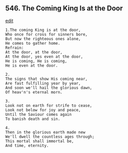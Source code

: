 
## 546.  The Coming King Is at the Door
[edit](https://docs.google.com/document/d/1lxO2BZflXNbctsO2b94dhXhvN%2DYyWdYm/edit?mode=html)




    1.The coming King is at the door, 
    Who once for cross for sinners bore, 
    But now the righteous ones alone, 
    He comes to gather home. 
    Refrain:
    At the door, at the door, 
    At the door, yes even at the door, 
    He is coming, He is coming, 
    He is even at the door. 

    2.
    The signs that show His coming near, 
    Are fast fulfilling year by year, 
    And soon we'll hail the glorious dawn, 
    Of heav'n's eternal morn. 

    3.
    Look not on earth for strife to cease, 
    Look not below for joy and peace, 
    Until the Saviour comes again 
    To banish death and sin. 

    4.
    Then in the glorious earth made new 
    We'll dwell the countless ages through; 
    This mortal shall immortal be, 
    And time, eternity.
